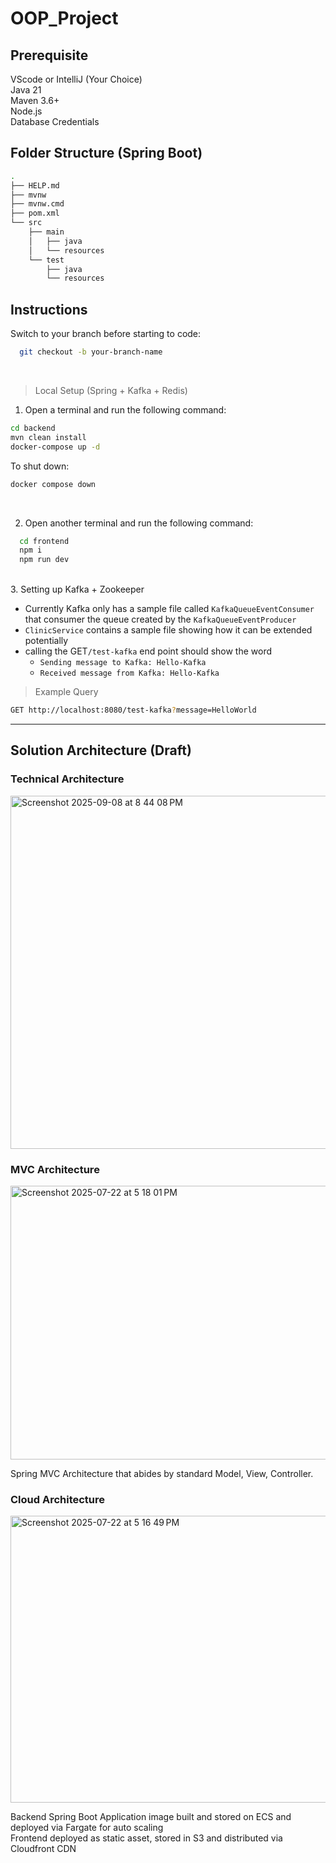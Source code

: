# OOP_Project

## Prerequisite
VScode or IntelliJ (Your Choice) <br>
Java 21 <br>
Maven 3.6+ <br>
Node.js <br>
Database Credentials <br>

## Folder Structure (Spring Boot)
```bash
.
├── HELP.md
├── mvnw
├── mvnw.cmd
├── pom.xml
└── src
    ├── main
    │   ├── java
    │   └── resources
    └── test
        ├── java
        └── resources
```

## Instructions

Switch to your branch before starting to code:
```bash
  git checkout -b your-branch-name
```

<br>

> Local Setup (Spring + Kafka + Redis)
1. Open a terminal and run the following command:
```bash
cd backend
mvn clean install
docker-compose up -d
```

To shut down:
```bash
docker compose down
```

<br>

2. Open another terminal and run the following command:
```bash
  cd frontend
  npm i
  npm run dev
```

<br>
3. Setting up Kafka + Zookeeper

- Currently Kafka only has a sample file called `KafkaQueueEventConsumer` that consumer the queue created by the `KafkaQueueEventProducer`
- `ClinicService` contains a sample file showing how it can be extended potentially
- calling the GET`/test-kafka` end point should show the word 
  - `Sending message to Kafka: Hello-Kafka`
  - `Received message from Kafka: Hello-Kafka`

> Example Query
```bash
GET http://localhost:8080/test-kafka?message=HelloWorld
```

---


## Solution Architecture (Draft)
### Technical Architecture
<img width="720" height="565" alt="Screenshot 2025-09-08 at 8 44 08 PM" src="https://github.com/user-attachments/assets/2d9b060e-74f9-4f9b-990a-158ebe9ea670" />


### MVC Architecture
<img width="853" height="438" alt="Screenshot 2025-07-22 at 5 18 01 PM" src="https://github.com/user-attachments/assets/0ffc5bb7-eb66-4eca-a817-d3bbfd392e6c" />
<p>
  Spring MVC Architecture that abides by standard Model, View, Controller.
</p>

### Cloud Architecture
<img width="854" height="459" alt="Screenshot 2025-07-22 at 5 16 49 PM" src="https://github.com/user-attachments/assets/65a17bd1-ba1b-411d-9f09-5ea4c500cc3c" />
<p>
  Backend Spring Boot Application image built and stored on ECS and deployed via Fargate for auto scaling <br>
  Frontend deployed as static asset, stored in S3 and distributed via Cloudfront CDN
</p>

